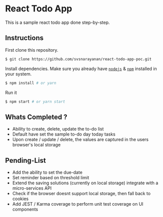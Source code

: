 # React Todo App

This is a sample react todo app done step-by-step. 

## Instructions

First clone this repository.
```bash
$ git clone https://github.com/svsnarayanan/react-todo-app-poc.git
```

Install dependencies. Make sure you already have [`nodejs`](https://nodejs.org/en/) & [`npm`](https://www.npmjs.com/) installed in your system.
```bash
$ npm install # or yarn
```

Run it
```bash
$ npm start # or yarn start
```
## Whats Completed ?

- Ability to create, delete, update the to-do list
- Default have set the sample to-do day today tasks
- Upon create / update / delete, the values are captured in the users browser's local storage

## Pending-List

- Add the ability to set the due-date
- Set reminder based on threshold limit
- Extend the saving solutions (currently on local storage) integrate with a micro-services API
- Check if the browser doesnt support local storage, then fall back to cookies
- Add JEST / Karma coverage to perform unit test coverage on UI components
